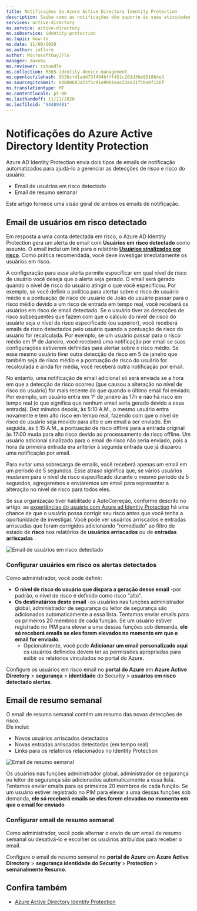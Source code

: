 ```yaml
---
title: Notificações do Azure Active Directory Identity Protection
description: Saiba como as notificações dão suporte às suas atividades de investigação.
services: active-directory
ms.service: active-directory
ms.subservice: identity-protection
ms.topic: how-to
ms.date: 11/09/2020
ms.author: joflore
author: MicrosoftGuyJFlo
manager: daveba
ms.reviewer: sahandle
ms.collection: M365-identity-device-management
ms.openlocfilehash: 9536cf41add73f494bfff451c201d36e951864e3
ms.sourcegitcommit: b4880683d23f5c91e9901eac22ea31f50a0f116f
ms.translationtype: MT
ms.contentlocale: pt-BR
ms.lasthandoff: 11/11/2020
ms.locfileid: "94489481"
---
```

# <a name="azure-active-directory-identity-protection-notifications"></a>Notificações do Azure Active Directory Identity Protection

Azure AD Identity Protection envia dois tipos de emails de notificação automatizados para ajudá-lo a gerenciar as detecções de risco e risco do usuário:

- Email de usuários em risco detectado
- Email de resumo semanal

Este artigo fornece uma visão geral de ambos os emails de notificação.

## <a name="users-at-risk-detected-email"></a>Email de usuários em risco detectado

Em resposta a uma conta detectada em risco, o Azure AD Identity Protection gera um alerta de email com **Usuários em risco detectado** como assunto. O email inclui um link para o relatório **[Usuários sinalizados por risco](./overview-identity-protection.md)**. Como prática recomendada, você deve investigar imediatamente os usuários em risco.

A configuração para esse alerta permite especificar em qual nível de risco de usuário você deseja que o alerta seja gerado. O email será gerado quando o nível de risco do usuário atingir o que você especificou. Por exemplo, se você definir a política para alertar sobre o risco de usuário médio e a pontuação de risco de usuário de João do usuário passar para o risco médio devido a um risco de entrada em tempo real, você receberá os usuários em risco de email detectado. Se o usuário tiver as detecções de risco subsequentes que fazem com que o cálculo do nível de risco do usuário seja o nível de risco especificado (ou superior), você receberá emails de risco detectados pelo usuário quando a pontuação de risco do usuário for recalculada. Por exemplo, se um usuário passar para o risco médio em 1º de Janeiro, você receberá uma notificação por email se suas configurações estiverem definidas para alertar sobre o risco médio. Se esse mesmo usuário tiver outra detecção de risco em 5 de janeiro que também seja de risco médio e a pontuação de risco do usuário for recalculada e ainda for média, você receberá outra notificação por email. 

No entanto, uma notificação de email adicional só será enviada se a hora em que a detecção de risco ocorreu (que causou a alteração no nível de risco do usuário) for mais recente do que quando o último email foi enviado. Por exemplo, um usuário entra em 1º de janeiro às 17h e não há risco em tempo real (o que significa que nenhum email seria gerado devido a essa entrada). Dez minutos depois, às 5:10 A.M., o mesmo usuário entra novamente e tem alto risco em tempo real, fazendo com que o nível de risco do usuário seja movido para alto e um email a ser enviado. Em seguida, às 5:15 A.M., a pontuação de risco offline para a entrada original às 17:00 muda para alto risco devido ao processamento de risco offline. Um usuário adicional sinalizado para o email de risco não seria enviado, pois a hora da primeira entrada era anterior à segunda entrada que já disparou uma notificação por email.

Para evitar uma sobrecarga de emails, você receberá apenas um email em um período de 5 segundos. Esse atraso significa que, se vários usuários mudarem para o nível de risco especificado durante o mesmo período de 5 segundos, agregaremos e enviaremos um email para representar a alteração no nível de risco para todos eles.

Se sua organização tiver habilitado a AutoCorreção, conforme descrito no artigo, as [experiências do usuário com Azure ad Identity Protection](concept-identity-protection-user-experience.md) há uma chance de que o usuário possa corrigir seu risco antes que você tenha a oportunidade de investigar. Você pode ver usuários arriscados e entradas arriscadas que foram corrigidos adicionando "remediado" ao filtro de estado de **risco** nos relatórios de **usuários arriscados** ou de **entradas arriscadas** .

![Email de usuários em risco detectado](./media/howto-identity-protection-configure-notifications/01.png)

### <a name="configure-users-at-risk-detected-alerts"></a>Configurar usuários em risco os alertas detectados

Como administrador, você pode definir:

- **O nível de risco do usuário que dispara a geração desse email** -por padrão, o nível de risco é definido como risco "alto".
- **Os destinatários deste email** -os usuários nas funções administrador global, administrador de segurança ou leitor de segurança são adicionados automaticamente a essa lista. Tentamos enviar emails para os primeiros 20 membros de cada função. Se um usuário estiver registrado no PIM para elevar a uma dessas funções sob demanda, **ele só receberá emails se eles forem elevados no momento em que o email for enviado**.
   - Opcionalmente, você pode **Adicionar um email personalizado aqui** os usuários definidos devem ter as permissões apropriadas para exibir os relatórios vinculados no portal do Azure.

Configure os usuários em risco email no **portal do Azure** em **Azure Active Directory**  >  **segurança**  >  **identidade** do Security  >  **usuários em risco detectado alertas**.

## <a name="weekly-digest-email"></a>Email de resumo semanal

O email de resumo semanal contém um resumo das novas detecções de risco.  
Ele inclui:

- Novos usuários arriscados detectados
- Novas entradas arriscadas detectadas (em tempo real)
- Links para os relatórios relacionados no Identity Protection

![Email de resumo semanal](./media/howto-identity-protection-configure-notifications/weekly-digest-email.png)

Os usuários nas funções administrador global, administrador de segurança ou leitor de segurança são adicionados automaticamente a essa lista. Tentamos enviar emails para os primeiros 20 membros de cada função. Se um usuário estiver registrado no PIM para elevar a uma dessas funções sob demanda, **ele só receberá emails se eles forem elevados no momento em que o email for enviado**

### <a name="configure-weekly-digest-email"></a>Configurar email de resumo semanal

Como administrador, você pode alternar o envio de um email de resumo semanal ou desativá-lo e escolher os usuários atribuídos para receber o email.

Configure o email de resumo semanal no **portal do Azure** em **Azure Active Directory**  >  **segurança identidade do Security**  >  **Protection**  >  **semanalmente Resumo**.

## <a name="see-also"></a>Confira também

- [Azure Active Directory Identity Protection](./overview-identity-protection.md)
